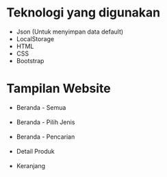 <h1>Teknologi yang digunakan</h1>
<ul>
 <li>Json (Untuk  menyimpan data default)</li>
 <li>LocalStorage</li> 
 <li>HTML</li>
 <li>CSS</li>
 <li>Bootstrap</li>
</ul>

<h1>Tampilan Website</h1>
<ul>
 <li>Beranda - Semua </li>
</br>
 <img src="assets/beranda-semua.png" alt="" />

 
<li>Beranda - Pilih Jenis </li>
</br>
 <img src="assets/beranda-jenis.png" alt="" />

 
 <li>Beranda - Pencarian </li>
</br>
 <img src="assets/beranda-pencarian.png" alt="" />

 
 <li>Detail Produk</li>
</br>
 <img src="assets/detail-produk.png" alt="" />

 
 <li>Keranjang </li>
</br>
 <img src="assets/keranjang.png" alt="" />

</ul>
